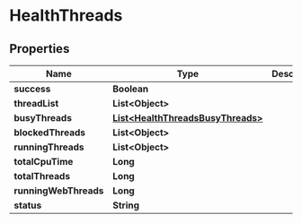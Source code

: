 

# HealthThreads

## Properties

Name | Type | Description | Notes
------------ | ------------- | ------------- | -------------
**success** | **Boolean** |  |  [optional]
**threadList** | **List&lt;Object&gt;** |  |  [optional]
**busyThreads** | [**List&lt;HealthThreadsBusyThreads&gt;**](HealthThreadsBusyThreads.md) |  |  [optional]
**blockedThreads** | **List&lt;Object&gt;** |  |  [optional]
**runningThreads** | **List&lt;Object&gt;** |  |  [optional]
**totalCpuTime** | **Long** |  |  [optional]
**totalThreads** | **Long** |  |  [optional]
**runningWebThreads** | **Long** |  |  [optional]
**status** | **String** |  |  [optional]



